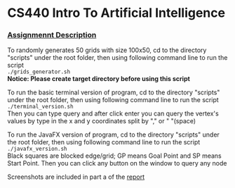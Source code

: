 # CS440 Intro To Artificial Intelligence

### [Assignmennt Description](CS440_S22_Assignment_1.pdf)

To randomly generates 50 grids with size 100x50, cd to the directory "scripts" under the root folder, then using
following command line to run the script<br>
<code>./grids_generator.sh</code><br>
**Notice: Please create target directory before using this script**

To run the basic terminal version of program, cd to the directory "scripts" under the root folder, then using following
command line to run the script<br>
<code>./terminal_version.sh</code><br>
Then you can type query and after click enter you can query the vertex's values by type in the x and y coordinates split
by "," or " "(space)

To run the JavaFX version of program, cd to the directory "scripts" under the root folder, then using following command
line to run the script<br>
<code>./javafx_version.sh</code><br>
Black squares are blocked edge/grid; GP means Goal Point and SP means Start Point. Then you can click any button on the
window to query any node

Screenshots are included in part a of the [report](Report.pdf)